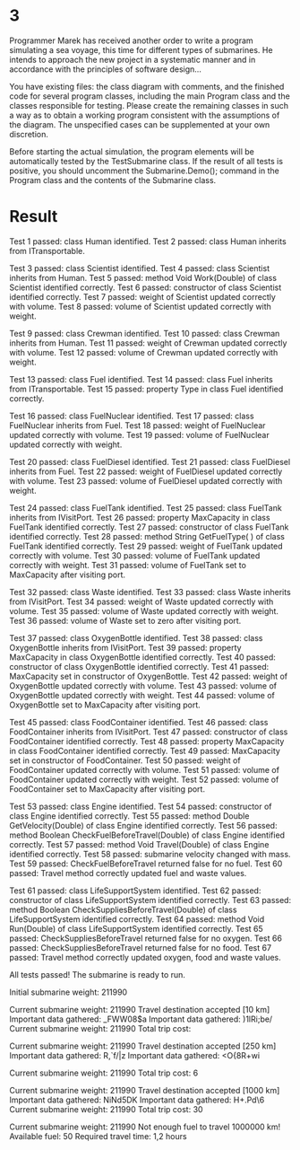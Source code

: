 # 3

Programmer Marek has received another order to write a program simulating a sea voyage, this time for different types of submarines. He intends to approach the new project in a systematic manner and in accordance with the principles of software design…

You have existing files: the class diagram with comments, and the finished code for several program classes, including the main Program class and the classes responsible for testing. Please create the remaining classes in such a way as to obtain a working program consistent with the assumptions of the diagram. The unspecified cases can be supplemented at your own discretion.

Before starting the actual simulation, the program elements will be automatically tested by the TestSubmarine class. If the result of all tests is positive, you should uncomment the Submarine.Demo(); command in the Program class and the contents of the Submarine class.


# Result

Test 1 passed: class Human identified.
Test 2 passed: class Human inherits from ITransportable.

Test 3 passed: class Scientist identified.
Test 4 passed: class Scientist inherits from Human.
Test 5 passed: method Void Work(Double) of class Scientist identified correctly.
Test 6 passed: constructor of class Scientist identified correctly.
Test 7 passed: weight of Scientist updated correctly with volume.
Test 8 passed: volume of Scientist updated correctly with weight.

Test 9 passed: class Crewman identified.
Test 10 passed: class Crewman inherits from Human.
Test 11 passed: weight of Crewman updated correctly with volume.
Test 12 passed: volume of Crewman updated correctly with weight.

Test 13 passed: class Fuel identified.
Test 14 passed: class Fuel inherits from ITransportable.
Test 15 passed: property Type in class Fuel identified correctly.

Test 16 passed: class FuelNuclear identified.
Test 17 passed: class FuelNuclear inherits from Fuel.
Test 18 passed: weight of FuelNuclear updated correctly with volume.
Test 19 passed: volume of FuelNuclear updated correctly with weight.

Test 20 passed: class FuelDiesel identified.
Test 21 passed: class FuelDiesel inherits from Fuel.
Test 22 passed: weight of FuelDiesel updated correctly with volume.
Test 23 passed: volume of FuelDiesel updated correctly with weight.

Test 24 passed: class FuelTank identified.
Test 25 passed: class FuelTank inherits from IVisitPort.
Test 26 passed: property MaxCapacity in class FuelTank identified correctly.
Test 27 passed: constructor of class FuelTank identified correctly.
Test 28 passed: method String GetFuelType( ) of class FuelTank identified correctly.
Test 29 passed: weight of FuelTank updated correctly with volume.
Test 30 passed: volume of FuelTank updated correctly with weight.
Test 31 passed: volume of FuelTank set to MaxCapacity after visiting port.

Test 32 passed: class Waste identified.
Test 33 passed: class Waste inherits from IVisitPort.
Test 34 passed: weight of Waste updated correctly with volume.
Test 35 passed: volume of Waste updated correctly with weight.
Test 36 passed: volume of Waste set to zero after visiting port.

Test 37 passed: class OxygenBottle identified.
Test 38 passed: class OxygenBottle inherits from IVisitPort.
Test 39 passed: property MaxCapacity in class OxygenBottle identified correctly.
Test 40 passed: constructor of class OxygenBottle identified correctly.
Test 41 passed: MaxCapacity set in constructor of  OxygenBottle.
Test 42 passed: weight of OxygenBottle updated correctly with volume.
Test 43 passed: volume of OxygenBottle updated correctly with weight.
Test 44 passed: volume of OxygenBottle set to MaxCapacity after visiting port.

Test 45 passed: class FoodContainer identified.
Test 46 passed: class FoodContainer inherits from IVisitPort.
Test 47 passed: constructor of class FoodContainer identified correctly.
Test 48 passed: property MaxCapacity in class FoodContainer identified correctly.
Test 49 passed: MaxCapacity set in constructor of  FoodContainer.
Test 50 passed: weight of FoodContainer updated correctly with volume.
Test 51 passed: volume of FoodContainer updated correctly with weight.
Test 52 passed: volume of FoodContainer set to MaxCapacity after visiting port.

Test 53 passed: class Engine identified.
Test 54 passed: constructor of class Engine identified correctly.
Test 55 passed: method Double GetVelocity(Double) of class Engine identified correctly.
Test 56 passed: method Boolean CheckFuelBeforeTravel(Double) of class Engine identified correctly.
Test 57 passed: method Void Travel(Double) of class Engine identified correctly.
Test 58 passed: submarine velocity changed with mass.
Test 59 passed: CheckFuelBeforeTravel returned false for no fuel.
Test 60 passed: Travel method correctly updated fuel and waste values.

Test 61 passed: class LifeSupportSystem identified.
Test 62 passed: constructor of class LifeSupportSystem identified correctly.
Test 63 passed: method Boolean CheckSuppliesBeforeTravel(Double) of class LifeSupportSystem identified correctly.
Test 64 passed: method Void Run(Double) of class LifeSupportSystem identified correctly.
Test 65 passed: CheckSuppliesBeforeTravel returned false for no oxygen.
Test 66 passed: CheckSuppliesBeforeTravel returned false for no food.
Test 67 passed: Travel method correctly updated oxygen, food and waste values.

All tests passed! The submarine is ready to run.


Initial submarine weight: 211990

Current submarine weight: 211990
Travel destination accepted [10 km]
Important data gathered: _FWW08$a
Important data gathered: )1lRi;be/
Current submarine weight: 211990
Total trip cost:

Current submarine weight: 211990
Travel destination accepted [250 km]
Important data gathered: R,`f/|z
Important data gathered: <O{8R+wi

Current submarine weight: 211990
Total trip cost: 6

Current submarine weight: 211990
Travel destination accepted [1000 km]
Important data gathered: NiNd5DK
Important data gathered: H+.Pd\6
Current submarine weight: 211990
Total trip cost: 30

Current submarine weight: 211990
Not enough fuel to travel 1000000 km!
Available fuel: 50
Required travel time: 1,2 hours
